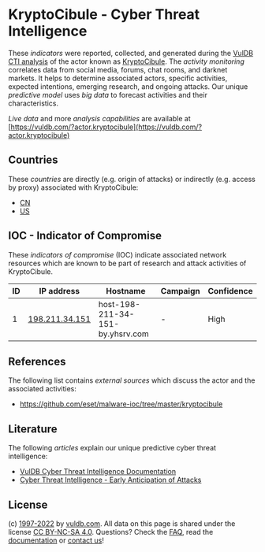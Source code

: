 # KryptoCibule - Cyber Threat Intelligence

These _indicators_ were reported, collected, and generated during the [VulDB CTI analysis](https://vuldb.com/?kb.cti) of the actor known as [KryptoCibule](https://vuldb.com/?actor.kryptocibule). The _activity monitoring_ correlates data from social media, forums, chat rooms, and darknet markets. It helps to determine associated actors, specific activities, expected intentions, emerging research, and ongoing attacks. Our unique _predictive model_ uses _big data_ to forecast activities and their characteristics.

_Live data_ and more _analysis capabilities_ are available at [https://vuldb.com/?actor.kryptocibule](https://vuldb.com/?actor.kryptocibule)

## Countries

These _countries_ are directly (e.g. origin of attacks) or indirectly (e.g. access by proxy) associated with KryptoCibule:

* [CN](https://vuldb.com/?country.cn)
* [US](https://vuldb.com/?country.us)

## IOC - Indicator of Compromise

These _indicators of compromise_ (IOC) indicate associated network resources which are known to be part of research and attack activities of KryptoCibule.

ID | IP address | Hostname | Campaign | Confidence
-- | ---------- | -------- | -------- | ----------
1 | [198.211.34.151](https://vuldb.com/?ip.198.211.34.151) | host-198-211-34-151-by.yhsrv.com | - | High

## References

The following list contains _external sources_ which discuss the actor and the associated activities:

* https://github.com/eset/malware-ioc/tree/master/kryptocibule

## Literature

The following _articles_ explain our unique predictive cyber threat intelligence:

* [VulDB Cyber Threat Intelligence Documentation](https://vuldb.com/?kb.cti)
* [Cyber Threat Intelligence - Early Anticipation of Attacks](https://www.scip.ch/en/?labs.20201022)

## License

(c) [1997-2022](https://vuldb.com/?kb.changelog) by [vuldb.com](https://vuldb.com/?kb.about). All data on this page is shared under the license [CC BY-NC-SA 4.0](https://creativecommons.org/licenses/by-nc-sa/4.0/). Questions? Check the [FAQ](https://vuldb.com/?kb.faq), read the [documentation](https://vuldb.com/?kb) or [contact us](https://vuldb.com/?contact)!
